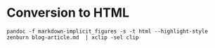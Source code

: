 # Conversion to HTML
```
pandoc -f markdown-implicit_figures -s -t html --highlight-style zenburn blog-article.md  | xclip -sel clip
```
